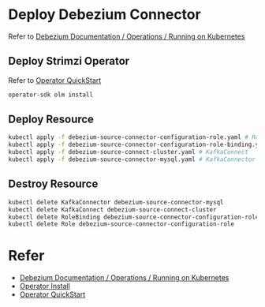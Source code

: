# Deploy Debezium Connector

Refer to [Debezium Documentation / Operations / Running on Kubernetes](https://debezium.io/documentation/reference/stable/operations/kubernetes.html#_creating_kafka_connect_cluster)

## Deploy Strimzi Operator

Refer to [Operator QuickStart](https://olm.operatorframework.io/docs/getting-started/)

```bash
operator-sdk olm install
```

## Deploy Resource

```bash
kubectl apply -f debezium-source-connector-configuration-role.yaml # Role 
kubectl apply -f debezium-source-connector-configuration-role-binding.yaml # RoleBinding
kubectl apply -f debezium-source-connect-cluster.yaml # KafkaConnect
kubectl apply -f debezium-source-connector-mysql.yaml # KafkaConnector running on KafkaConnect
```

## Destroy Resource

```bash
kubectl delete KafkaConnector debezium-source-connector-mysql
kubectl delete KafkaConnect debezium-source-connect-cluster
kubectl delete RoleBinding debezium-source-connector-configuration-role-binding
kubectl delete Role debezium-source-connector-configuration-role
```

# Refer

* [Debezium Documentation / Operations / Running on Kubernetes](https://debezium.io/documentation/reference/stable/operations/kubernetes.html#_creating_kafka_connect_cluster)
* [Operator Install](https://sdk.operatorframework.io/docs/installation/)
* [Operator QuickStart](https://olm.operatorframework.io/docs/getting-started/)